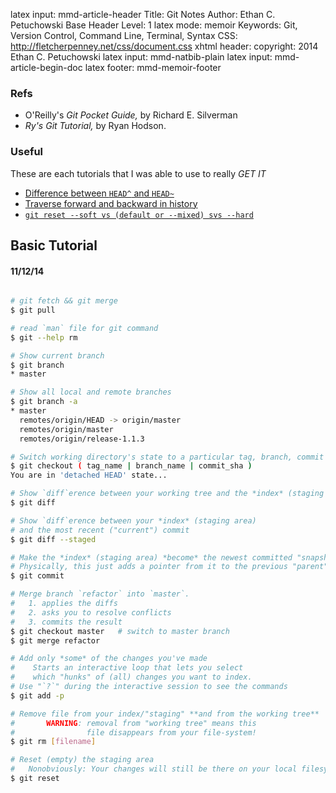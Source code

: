 latex input:    mmd-article-header
Title:          Git Notes
Author:         Ethan C. Petuchowski
Base Header Level:  1
latex mode:     memoir
Keywords:       Git, Version Control, Command Line, Terminal, Syntax
CSS:            http://fletcherpenney.net/css/document.css
xhtml header:   <script type="text/javascript" src="http://cdn.mathjax.org/mathjax/latest/MathJax.js?config=TeX-AMS-MML_HTMLorMML">
</script>
copyright:      2014 Ethan C. Petuchowski
latex input:    mmd-natbib-plain
latex input:    mmd-article-begin-doc
latex footer:   mmd-memoir-footer

### Refs 
* O'Reilly's *Git Pocket Guide,* by Richard E. Silverman
* *Ry's Git Tutorial,* by Ryan Hodson.

### Useful

These are each tutorials that I was able to use to really *GET IT*

* [Difference between `HEAD^` and `HEAD~`][caretTilde]
* [Traverse forward and backward in history][traversal]
* [`git reset --soft vs (default or --mixed) svs --hard`][reset]

[caretTilde]: http://stackoverflow.com/questions/2221658/
[traversal]: http://stackoverflow.com/questions/2121230/
[reset]: https://git-scm.com/blog/2011/07/11/reset.html

## Basic Tutorial
#### 11/12/14

```bash

# git fetch && git merge
$ git pull

# read `man` file for git command
$ git --help rm

# Show current branch
$ git branch
* master

# Show all local and remote branches
$ git branch -a
* master
  remotes/origin/HEAD -> origin/master
  remotes/origin/master
  remotes/origin/release-1.1.3

# Switch working directory's state to a particular tag, branch, commit
$ git checkout ( tag_name | branch_name | commit_sha )
You are in 'detached HEAD' state...

# Show `diff`erence between your working tree and the *index* (staging area)
$ git diff

# Show `diff`erence between your *index* (staging area)
# and the most recent ("current") commit
$ git diff --staged

# Make the *index* (staging area) *become* the newest committed "snapshot"
# Physically, this just adds a pointer from it to the previous "parent" commit
$ git commit

# Merge branch `refactor` into `master`.
#   1. applies the diffs
#   2. asks you to resolve conflicts
#   3. commits the result
$ git checkout master   # switch to master branch
$ git merge refactor

# Add only *some* of the changes you've made
#    Starts an interactive loop that lets you select
#    which "hunks" of (all) changes you want to index.
# Use "`?`" during the interactive session to see the commands
$ git add -p

# Remove file from your index/"staging" **and from the working tree**
#       WARNING: removal from "working tree" means this
#                file disappears from your file-system!
$ git rm [filename]

# Reset (empty) the staging area
#   Nonobviously: Your changes will still be there on your local filesystem
$ git reset
```